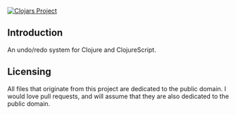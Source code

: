 [![Clojars Project](https://img.shields.io/clojars/v/mistakes-were-made.svg)](https://clojars.org/mistakes-were-made)

## Introduction

An undo/redo system for Clojure and ClojureScript.

## Licensing

All files that originate from this project are dedicated to the public domain. I would love pull requests, and will assume that they are also dedicated to the public domain.
